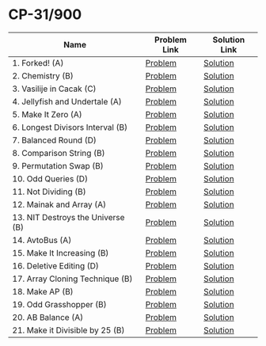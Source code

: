 # CP-31/900


| Name       | Problem Link                       | Solution Link                      |
|--------------------|------------------------------------|-----------------------------------|
| 1. Forked! (A)         | [Problem](https://codeforces.com/problemset/problem/1904/A)                | [Solution](https://github.com/moinhameed27/CodeForces/blob/main/CP-31/900/01_Forked.cpp)              |
| 2. Chemistry (B)         | [Problem](https://codeforces.com/problemset/problem/1883/B)                | [Solution](https://github.com/moinhameed27/CodeForces/blob/main/CP-31/900/02_Chemistry.cpp)              |
| 3. Vasilije in Cacak (C)         | [Problem](https://codeforces.com/problemset/problem/1878/C)                | [Solution](https://github.com/moinhameed27/CodeForces/blob/main/CP-31/900/03_Vasilije_in_Cacak.cpp)              |
| 4. Jellyfish and Undertale (A)         | [Problem](https://codeforces.com/problemset/problem/1875/A)                | [Solution](https://github.com/moinhameed27/CodeForces/blob/main/CP-31/900/04_Jellyfish_and_Undertale.cpp)              |
| 5. Make It Zero (A)         | [Problem](https://codeforces.com/problemset/problem/1869/A)                | [Solution](https://github.com/moinhameed27/CodeForces/blob/main/CP-31/900/05_Make_It_Zero.cpp)              |
| 6. Longest Divisors Interval (B)         | [Problem](https://codeforces.com/problemset/problem/1855/B)                | [Solution](https://github.com/moinhameed27/CodeForces/blob/main/CP-31/900/06_Longest_Divisors_Interval.cpp)              |
| 7. Balanced Round (D)         | [Problem](https://codeforces.com/problemset/problem/1850/D)                | [Solution](https://github.com/moinhameed27/CodeForces/blob/main/CP-31/900/07_Balanced_Round.cpp)              |
| 8. Comparison String (B)         | [Problem](https://codeforces.com/problemset/problem/1837/B)                | [Solution](https://github.com/moinhameed27/CodeForces/blob/main/CP-31/900/08_Comparison_String.cpp)              |
| 9. Permutation Swap (B)         | [Problem](https://codeforces.com/problemset/problem/1828/B)                | [Solution](https://github.com/moinhameed27/CodeForces/blob/main/CP-31/900/09_Permutation_Swap.cpp)              |
| 10. Odd Queries (D)         | [Problem](https://codeforces.com/problemset/problem/1807/D)                | [Solution](https://github.com/moinhameed27/CodeForces/blob/main/CP-31/900/10_Odd_Queries.cpp)              |
| 11. Not Dividing (B)         | [Problem](https://codeforces.com/problemset/problem/1794/B)                | [Solution](https://github.com/moinhameed27/CodeForces/blob/main/CP-31/900/11_Not_Dividing.cpp)              |
| 12. Mainak and Array (A)         | [Problem](https://codeforces.com/problemset/problem/1726/A)                | [Solution](https://github.com/moinhameed27/CodeForces/blob/main/CP-31/900/12_Mainak_and_Array.cpp)              |
| 13. NIT Destroys the Universe (B)         | [Problem](https://codeforces.com/problemset/problem/1696/B)                | [Solution](https://github.com/moinhameed27/CodeForces/blob/main/CP-31/900/13_NIT_Destroys_the_Universe.cpp)              |
| 14. AvtoBus (A)         | [Problem](https://codeforces.com/problemset/problem/1679/A)                | [Solution](https://github.com/moinhameed27/CodeForces/blob/main/CP-31/900/14_AvtoBus.cpp)              |
| 15. Make It Increasing (B)         | [Problem](https://codeforces.com/problemset/problem/1675/B)                | [Solution](https://github.com/moinhameed27/CodeForces/blob/main/CP-31/900/15_Make_It_Increasing.cpp)              |
| 16. Deletive Editing (D)         | [Problem](https://codeforces.com/problemset/problem/1666/D)                | [Solution](https://github.com/moinhameed27/CodeForces/blob/main/CP-31/900/16_Deletive_Editing.cpp)              |
| 17. Array Cloning Technique (B)         | [Problem](https://codeforces.com/problemset/problem/1665/B)                | [Solution](https://github.com/moinhameed27/CodeForces/blob/main/CP-31/900/17_Array_Cloning_Technique.cpp)              |
| 18. Make AP (B)         | [Problem](https://codeforces.com/problemset/problem/1624/B)                | [Solution](https://github.com/moinhameed27/CodeForces/blob/main/CP-31/900/18_Make_AP.cpp)              |
| 19. Odd Grasshopper (B)         | [Problem](https://codeforces.com/problemset/problem/1607/B)                | [Solution](https://github.com/moinhameed27/CodeForces/blob/main/CP-31/900/19_Odd_Grasshopper.cpp)              |
| 20. AB Balance (A)         | [Problem](https://codeforces.com/problemset/problem/1606/A)                | [Solution](https://github.com/moinhameed27/CodeForces/blob/main/CP-31/900/20_AB_Balance.cpp)              |
| 21. Make it Divisible by 25 (B)         | [Problem](https://codeforces.com/problemset/problem/1593/B)                | [Solution](https://github.com/moinhameed27/CodeForces/blob/main/CP-31/900/21_Make_it_Divisible_by_25.cpp)              |
